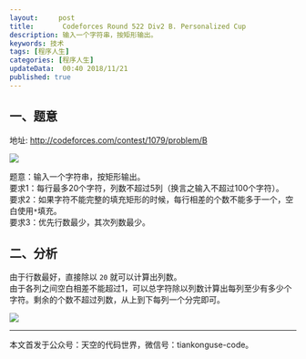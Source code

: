 ```yaml
---   
layout:     post  
title:       Codeforces Round 522 Div2 B. Personalized Cup 
description: 输入一个字符串，按矩形输出。   
keywords: 技术 
tags: [程序人生]  
categories: [程序人生]  
updateData:  00:40 2018/11/21   
published: true   
---  
```


 


## 一、题意

地址: http://codeforces.com/contest/1079/problem/B  

![](//res2018.tiankonguse.com/images/2018/11/cf-422-div2-pro-b.png)   



题意：输入一个字符串，按矩形输出。  
要求1：每行最多20个字符，列数不超过5列（换言之输入不超过100个字符）。  
要求2：如果字符不能完整的填充矩形的时候，每行相差的个数不能多于一个，空白使用`*`填充。  
要求3：优先行数最少，其次列数最少。  

## 二、分析

由于行数最好，直接除以 `20` 就可以计算出列数。  
由于各列之间空白相差不能超过1，可以总字符除以列数计算出每列至少有多少个字符。剩余的个数不超过列数，从上到下每列一个分完即可。  
 

![](//res2018.tiankonguse.com/images/2018/11/cf-422-div2-b.png) 



---


本文首发于公众号：天空的代码世界，微信号：tiankonguse-code。  



